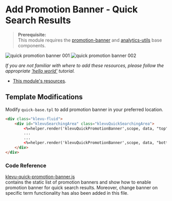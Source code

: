 # Add Promotion Banner - Quick Search Results

> **Prerequisite:**  
> This module requires the [promotion-banner](/components/promotion-banner) and [analytics-utils](/components/analytics-utils) base components.

![quick promotion banner 001](/modules/promotion-banner/images/image001.png)
![quick promotion banner 002](/modules/promotion-banner/images/image002.png)

_If you are not familiar with where to add these resources,
please follow the appropriate ['hello world'](/getting-started/1-hello-world) tutorial._

- [This module's resources](/modules/promotion-banner/quick/resources).

## Template Modifications

Modify `quick-base.tpl` to add promotion banner in your preferred location.

```html
<div class="klevu-fluid">
    <div id="klevuSearchingArea" class="klevuQuickSearchingArea">
        <%=helper.render('klevuQuickPromotionBanner',scope, data, "top") %>
        ...
        ...
        <%=helper.render('klevuQuickPromotionBanner',scope, data, "bottom") %>
    </div>
</div>
```

### Code Reference

[klevu-quick-promotion-banner.js](/modules/promotion-banner/quick/resources/assets/js/klevu-quick-promotion-banner.js)  
contains the static list of promotion banners and show how to enable promotion banner for quick search results.
Moreover, change banner on specific term functionality has also been added in this file.